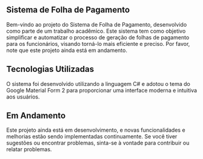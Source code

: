 ## Sistema de Folha de Pagamento
Bem-vindo ao projeto do Sistema de Folha de Pagamento, desenvolvido como parte de um trabalho acadêmico. Este sistema tem como objetivo simplificar e automatizar o processo de geração de folhas de pagamento para os funcionários, visando torná-lo mais eficiente e preciso. Por favor, note que este projeto ainda está em andamento.

## Tecnologias Utilizadas
O sistema foi desenvolvido utilizando a linguagem C# e adotou o tema do Google Material Form 2 para proporcionar uma interface moderna e intuitiva aos usuários.

## Em Andamento
Este projeto ainda está em desenvolvimento, e novas funcionalidades e melhorias estão sendo implementadas continuamente. Se você tiver sugestões ou encontrar problemas, sinta-se à vontade para contribuir ou relatar problemas.
